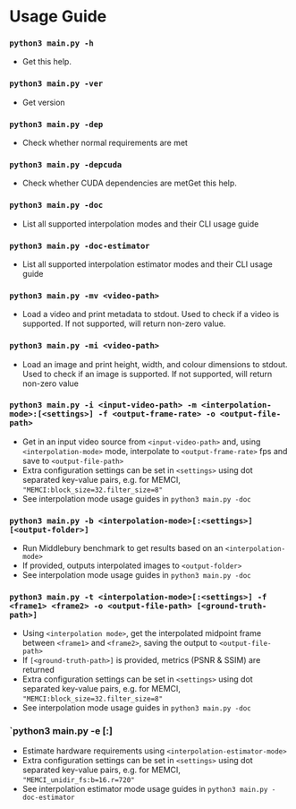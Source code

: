 # Usage Guide

### `python3 main.py -h`
- Get this help.

### `python3 main.py -ver`
- Get version

### `python3 main.py -dep`
- Check whether normal requirements are met

### `python3 main.py -depcuda`
- Check whether CUDA dependencies are metGet this help. 

### `python3 main.py -doc`
- List all supported interpolation modes and their CLI usage guide

### `python3 main.py -doc-estimator`
- List all supported interpolation estimator modes and their CLI usage guide

### `python3 main.py -mv <video-path>`
- Load a video and print metadata to stdout. Used to check if a video is supported. If not supported, will return non-zero value.

### `python3 main.py -mi <video-path>`
- Load an image and print height, width, and colour dimensions to stdout. Used to check if an image is supported. If not supported, will return non-zero value

### `python3 main.py -i <input-video-path> -m <interpolation-mode>:[<settings>] -f <output-frame-rate> -o <output-file-path>`
- Get in an input video source from `<input-video-path>` and, using `<interpolation-mode>` mode, interpolate to `<output-frame-rate>` fps and save to `<output-file-path>`
- Extra configuration settings can be set in `<settings>` using dot separated key-value pairs, e.g. for MEMCI, `"MEMCI:block_size=32.filter_size=8"`
- See interpolation mode usage guides in `python3 main.py -doc`

### `python3 main.py -b <interpolation-mode>[:<settings>] [<output-folder>]`
- Run Middlebury benchmark to get results based on an `<interpolation-mode>`
- If provided, outputs interpolated images to `<output-folder>`
- See interpolation mode usage guides in `python3 main.py -doc`

### `python3 main.py -t <interpolation-mode>[:<settings>] -f <frame1> <frame2> -o <output-file-path> [<ground-truth-path>]`
- Using `<interpolation mode>`, get the interpolated midpoint frame between `<frame1>` and `<frame2>`, saving the output to `<output-file-path>`
- If `[<ground-truth-path>]` is provided, metrics (PSNR & SSIM) are returned
- Extra configuration settings can be set in `<settings>` using dot separated key-value pairs, e.g. for MEMCI, `"MEMCI:block_size=32.filter_size=8"`
- See interpolation mode usage guides in `python3 main.py -doc`

### `python3 main.py -e <interpolation-estimator-mode>[:<settings>] 
- Estimate hardware requirements using `<interpolation-estimator-mode>`
- Extra configuration settings can be set in `<settings>` using dot separated key-value pairs, e.g. for MEMCI, `"MEMCI_unidir_fs:b=16.r=720"`
- See interpolation estimator mode usage guides in `python3 main.py -doc-estimator`